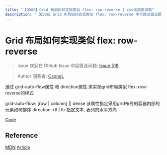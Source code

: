 ```yaml
---
title: "【Q506】Grid 布局如何实现类似 flex: row-reverse | css高频面试题"
description: "【Q506】Grid 布局如何实现类似 flex: row-reverse 字节跳动面试题、阿里腾讯面试题、美团小米面试题。"
---
```


# Grid 布局如何实现类似 flex: row-reverse

> Issue
> 欢迎在 Gtihub Issue 中回答此问题: [Issue 518](https://github.com/shfshanyue/Daily-Question/issues/518)

> Author
> 回答者: [CsongL](https://github.com/CsongL)

通过 grid-auto-flow属性 和 direction属性 来实现grid布局类似 flex: row-reverse的样式

grid-auto-flow: [row | column] || dense 该属性指定采用grid布局的容器内部的元素如何排序
direction: rtl | ltr 指定文本, 表列的水平方向

[Code](https://codepen.io/csongl/pen/RwjegQL)

## Reference

[MDN](https://developer.mozilla.org/zh-CN/docs/Web/CSS/direction)
[Article](https://blog.csdn.net/qq_42740797/article/details/113737171)
